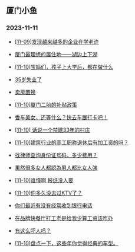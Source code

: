 ## 厦门小鱼 
### 2023-11-11

+ [[11-09]发现越来越多的企业在学老许](http://bbs.xmfish.com/read-htm-tid-18103355.html)

+ [厦门最理想的居住地——湖边上下湖](http://bbs.xmfish.com/read-htm-tid-18103339.html)

+ [[11-10]宝妈们，孩子上大学后，都在做什么](http://bbs.xmfish.com/read-htm-tid-18103475.html)

+ [35岁失业了](http://bbs.xmfish.com/read-htm-tid-18103554.html)

+ [卖房置换](http://bbs.xmfish.com/read-htm-tid-18103332.html)

+ [[11-10]厦门二胎的补贴政策](http://bbs.xmfish.com/read-htm-tid-18103470.html)

+ [香车美女，还等什么？快去车展打卡吧！](http://bbs.xmfish.com/read-htm-tid-18103586.html)

+ [[11-10] 话说一个禁建33年的村庄](http://bbs.xmfish.com/read-htm-tid-18103611.html)

+ [[11-10]建筑行业的高工职称退休后有加工资的吗？](http://bbs.xmfish.com/read-htm-tid-18103514.html)

+ [找律师查询身份证号码，多少费用？](http://bbs.xmfish.com/read-htm-tid-18103568.html)

+ [果然很多女人都認為男人都比女人強](http://bbs.xmfish.com/read-htm-tid-18103468.html)

+ [[11-10]谁懂啊 报纸没人要](http://bbs.xmfish.com/read-htm-tid-18103688.html)

+ [[11-10]你多久没去过KTV了？](http://bbs.xmfish.com/read-htm-tid-18103686.html)

+ [你们最近有没有经常收到银行电话](http://bbs.xmfish.com/read-htm-tid-18103660.html)

+ [在品牌快餐厅打工老是给我少算工资该咋办](http://bbs.xmfish.com/read-htm-tid-18103678.html)

+ [有这么吓人吗？](http://bbs.xmfish.com/read-htm-tid-18103691.html)

+ [[11-10]盘点一下，这些年你觉得经典的车型。](http://bbs.xmfish.com/read-htm-tid-18103592.html)

